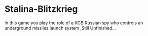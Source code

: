 # Stalina-Blitzkrieg
In this game you play the role of a KGB Russian spy who controls an underground missiles launch system ,Still Unfinished...
